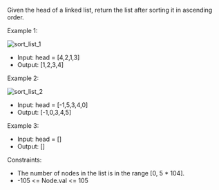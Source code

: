 Given the head of a linked list, return the list after sorting it in ascending order.

Example 1:

![sort_list_1](https://github.com/user-attachments/assets/f791a80c-982f-4e15-b38f-e25877c9dc41)

- Input: head = [4,2,1,3]
- Output: [1,2,3,4]

Example 2:

![sort_list_2](https://github.com/user-attachments/assets/41cb5573-b087-4080-9f7c-19a866f961f3)

- Input: head = [-1,5,3,4,0]
- Output: [-1,0,3,4,5]

Example 3:
- Input: head = []
- Output: []

Constraints:
- The number of nodes in the list is in the range [0, 5 * 104].
- -105 <= Node.val <= 105
